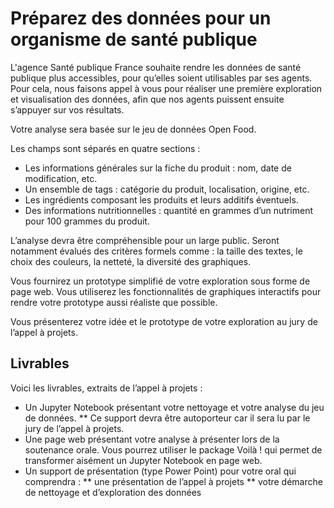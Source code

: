 # Préparez des données pour un organisme de santé publique

L'agence Santé publique France souhaite rendre les données de santé publique plus accessibles, pour qu’elles soient utilisables par ses agents. Pour cela, nous faisons appel à vous pour réaliser une première exploration et visualisation des données, afin que nos agents puissent ensuite s’appuyer sur vos résultats.

Votre analyse sera basée sur le jeu de données Open Food.

Les champs sont séparés en quatre sections :
* Les informations générales sur la fiche du produit : nom, date de modification, etc.
* Un ensemble de tags : catégorie du produit, localisation, origine, etc.
* Les ingrédients composant les produits et leurs additifs éventuels.
* Des informations nutritionnelles : quantité en grammes d’un nutriment pour 100 grammes du produit.

L’analyse devra être compréhensible pour un large public. Seront notamment évalués des critères formels comme : la taille des textes, le choix des couleurs, la netteté, la diversité des graphiques.

Vous fournirez un prototype simplifié de votre exploration sous forme de page web. Vous utiliserez les fonctionnalités de graphiques interactifs pour rendre votre prototype aussi réaliste que possible.

Vous présenterez votre idée et le prototype de votre exploration au jury de l’appel à projets.

## Livrables 

Voici les livrables, extraits de l’appel à projets :
* Un Jupyter Notebook présentant votre nettoyage et votre analyse du jeu de données.
** Ce support devra être autoporteur car il sera lu par le jury de l’appel à projets.
* Une page web présentant votre analyse à présenter lors de la soutenance orale. Vous pourrez utiliser le package Voilà ! qui permet de transformer aisément un Jupyter Notebook en page web.
* Un support de présentation (type Power Point) pour votre oral qui comprendra :
** une présentation de l’appel à projets
** votre démarche de nettoyage et d’exploration des données
